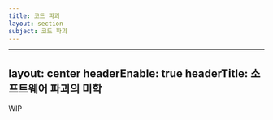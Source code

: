 ```yaml
---
title: 코드 파괴
layout: section
subject: 코드 파괴
---
```


---
layout: center
headerEnable: true
headerTitle: 소프트웨어 파괴의 미학
---

WIP